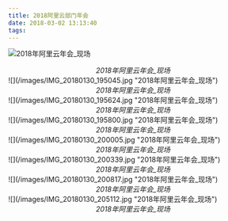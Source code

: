 ```yaml
---
title: 2018阿里云部门年会
date: 2018-03-02 13:13:40
tags:
---
```

![](/images/IMG_20180130_192620.jpg "2018年阿里云年会_现场")
<center><em>2018年阿里云年会_现场</em></center>
<!-- more -->
![](/images/IMG_20180130_195045.jpg "2018年阿里云年会_现场")
<center><em>2018年阿里云年会_现场</em></center>
![](/images/IMG_20180130_195624.jpg "2018年阿里云年会_现场")
<center><em>2018年阿里云年会_现场</em></center>
![](/images/IMG_20180130_195800.jpg "2018年阿里云年会_现场")
<center><em>2018年阿里云年会_现场</em></center>
![](/images/IMG_20180130_200005.jpg "2018年阿里云年会_现场")
<center><em>2018年阿里云年会_现场</em></center>
![](/images/IMG_20180130_200339.jpg "2018年阿里云年会_现场")
<center><em>2018年阿里云年会_现场</em></center>
![](/images/IMG_20180130_200817.jpg "2018年阿里云年会_现场")
<center><em>2018年阿里云年会_现场</em></center>
![](/images/IMG_20180130_205112.jpg "2018年阿里云年会_现场")
<center><em>2018年阿里云年会_现场</em></center>
